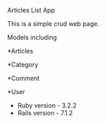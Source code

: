Articles List App

This is a simple crud web page.

Models including 

*Articles

*Category

*Comment

*User

* Ruby version - 3.2.2
* Rails version - 7.1.2
